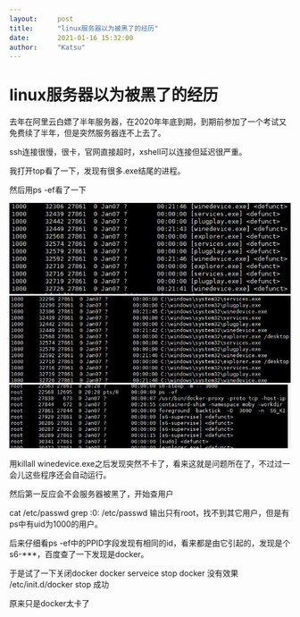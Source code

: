 ```yaml
---
layout:     post
title:      "linux服务器以为被黑了的经历"
date:       2021-01-16 15:32:00
author:     "Katsu"
---
```



#  linux服务器以为被黑了的经历

去年在阿里云白嫖了半年服务器，在2020年年底到期，到期前参加了一个考试又免费续了半年，但是突然服务器连不上去了。

ssh连接很慢，很卡，官网直接超时，xshell可以连接但延迟很严重。

我打开top看了一下，发现有很多.exe结尾的进程。

然后用ps -ef看了一下

![avater](../img/1.jpg)
![avater](../img/2.jpg)
![avater](../img/3.jpg)

用killall winedevice.exe之后发现突然不卡了，看来这就是问题所在了，不过过一会儿这些程序还会自动运行。

然后第一反应会不会服务器被黑了，开始查用户

cat /etc/passwd
grep :0: /etc/passwd
输出只有root，找不到其它用户，但是有ps中有uid为1000的用户。

后来仔细看ps -ef中的PPID字段发现有相同的id，看来都是由它引起的，发现是个s6-***，百度查了一下发现是docker。

于是试了一下关闭docker
docker serveice stop docker 没有效果
/etc/init.d/docker stop 成功

原来只是docker太卡了

